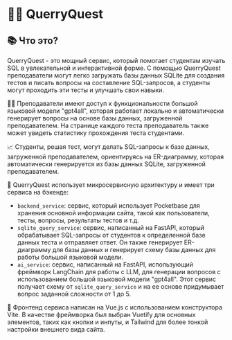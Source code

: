# 🔎🤔 QuerryQuest

## 📚 Что это?
QuerryQuest - это мощный сервис, который помогает студентам изучать SQL в увлекательной и интерактивной форме. С помощью QuerryQuest преподаватели могут легко загружать базы данных SQLite для создания тестов и писать вопросы на составление SQL-запросов, а студенты могут проходить эти тесты и улучшать свои навыки.

👨‍🏫 Преподаватели имеют доступ к функциональности большой языковой модели "gpt4all", которая работает локально и автоматически генерирует вопросы на основе базы данных, загруженной преподавателем. На странице каждого теста преподаватель также может увидеть статистику прохождения теста студентами. 

📈 Студенты, решая тест, могут делать SQL-запросы к базе данных, загруженной преподавателем, ориентируясь на ER-диаграмму, которая автоматически генерируется из базы данных SQLite, загруженной преподавателем. 

🚀 QuerryQuest использует микросервисную архитектуру и имеет три сервиса на бэкенде:
- `backend_service`: сервис, который использует Pocketbase для хранения основной информации сайта, такой как пользователи, тесты, вопросы, результаты тестов и т.д.
- `sqlite_query_service`: сервис, написанный на FastAPI, который обрабатывает SQL-запросы от студентов к определенной базе данных теста и отправляет ответ. Он также генерирует ER-диаграмму для базы данных и генерирует схему базы данных для работы большой языковой модели.
- `ai_service`: сервис, написанный на FastAPI, использующий фреймворк LangChain для работы с LLM, для генерации вопросов с использованием большой языковой модели "gpt4all". Этот сервис получает схему от `sqlite_query_service` и на ее основе придумывает вопрос заданной сложности от 1 до 5.

🎨 Фронтенд сервиса написан на Vue.js с использованием конструктора Vite. В качестве фреймворка был выбран Vuetify для основных элементов, таких как кнопки и инпуты, и Tailwind для более тонкой настройки внешнего вида сайта. 
